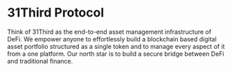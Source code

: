 # 31Third Protocol

Think of 31Third as the end-to-end asset management infrastructure of DeFi. We empower anyone to effortlessly build a blockchain based digital asset portfolio structured as a single token and to manage every aspect of it from a one platform. Our north star is to build a secure bridge between DeFi and traditional finance.
